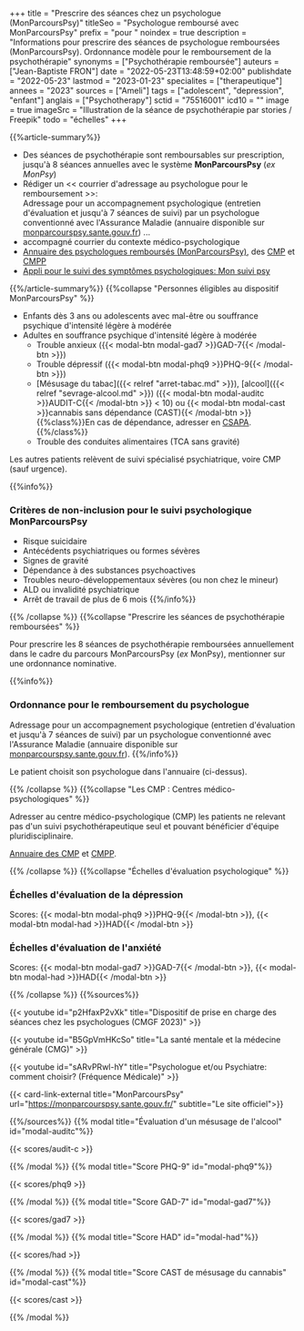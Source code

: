 +++
title = "Prescrire des séances chez un psychologue (MonParcoursPsy)"
titleSeo = "Psychologue remboursé avec MonParcoursPsy"
prefix = "pour "
noindex = true
description = "Informations pour prescrire des séances de psychologue remboursées (MonParcoursPsy). Ordonnance modèle pour le remboursement de la psychothérapie"
synonyms = ["Psychothérapie remboursée"]
auteurs = ["Jean-Baptiste FRON"]
date = "2022-05-23T13:48:59+02:00"
publishdate = "2022-05-23"
lastmod = "2023-01-23"
specialites = ["therapeutique"]
annees = "2023"
sources = ["Ameli"]
tags = ["adolescent", "depression", "enfant"]
anglais = ["Psychotherapy"]
sctid = "75516001"
icd10 = ""
image = true
imageSrc = "Illustration de la séance de psychothérapie par stories / Freepik"
todo = "échelles"
+++

{{%article-summary%}}

- Des séances de psychothérapie sont remboursables sur prescription, jusqu'à 8 séances annuelles avec le système **MonParcoursPsy** (*ex MonPsy*)
- Rédiger un << courrier d'adressage au psychologue pour le remboursement >>:  
  Adressage pour un accompagnement psychologique (entretien d'évaluation et jusqu'à 7 séances de suivi) par un psychologue conventionné avec l'Assurance Maladie (annuaire disponible sur [monparcourspsy.sante.gouv.fr](https://monparcourspsy.sante.gouv.fr/)) ...
- accompagné courrier du contexte médico-psychologique
- [Annuaire des psychologues remboursés (MonParcoursPsy)](https://monparcourspsy.sante.gouv.fr/annuaire), des [CMP](https://www.santeenfrance.fr/annuaire/13-centres-medico-psychologiques-cmp-cattp) et [CMPP](https://annuaire.action-sociale.org/etablissements/jeunes-handicapes/centre-medico-psycho-pedagogique--c-m-p-p---189.html)
- [Appli pour le suivi des symptômes psychologiques: Mon suivi psy](https://jardinmental.fabrique.social.gouv.fr/pro)

{{%/article-summary%}}
{{%collapse "Personnes éligibles au dispositif MonParcoursPsy" %}}

- Enfants dès 3 ans ou adolescents avec mal-être ou souffrance psychique d'intensité légère à modérée
- Adultes en souffrance psychique d'intensité légère à modérée
  - Trouble anxieux ({{< modal-btn modal-gad7 >}}GAD-7{{< /modal-btn >}})
  - Trouble dépressif ({{< modal-btn modal-phq9 >}}PHQ-9{{< /modal-btn >}})
  - [Mésusage du tabac]({{< relref "arret-tabac.md" >}}), [alcool]({{< relref "sevrage-alcool.md" >}}) ({{< modal-btn modal-auditc >}}AUDIT-C{{< /modal-btn >}} < 10) ou {{< modal-btn modal-cast >}}cannabis sans dépendance (CAST){{< /modal-btn >}}  
    {{%class%}}En cas de dépendance, adresser en [CSAPA](https://annuaire.action-sociale.org/etablissements/readaptation-sociale/centre-de-soins-accompagnement-prevention-addictologie-197.html).{{%/class%}}
  - Trouble des conduites alimentaires (TCA sans gravité)

Les autres patients relèvent de suivi spécialisé psychiatrique, voire CMP (sauf urgence).

{{%info%}}

### Critères de non-inclusion pour le suivi psychologique MonParcoursPsy

- Risque suicidaire
- Antécédents psychiatriques ou formes sévères
- Signes de gravité
- Dépendance à des substances psychoactives
- Troubles neuro-développementaux sévères (ou non chez le mineur)
- ALD ou invalidité psychiatrique
- Arrêt de travail de plus de 6 mois
{{%/info%}}

{{% /collapse %}}
{{%collapse "Prescrire les séances de psychothérapie remboursées" %}}

Pour prescrire les 8 séances de psychothérapie remboursées annuellement dans le cadre du parcours MonParcoursPsy (*ex* MonPsy), mentionner sur une ordonnance nominative.

{{%info%}}

### Ordonnance pour le remboursement du psychologue

Adressage pour un accompagnement psychologique (entretien d'évaluation et jusqu'à 7 séances de suivi) par un psychologue conventionné avec l'Assurance Maladie (annuaire disponible sur [monparcourspsy.sante.gouv.fr](https://monparcourspsy.sante.gouv.fr)).
{{%/info%}}

Le patient choisit son psychologue dans l'annuaire (ci-dessus).

{{% /collapse %}}
{{%collapse "Les CMP : Centres médico-psychologiques" %}}

Adresser au centre médico-psychologique (CMP) les patients ne relevant pas d'un suivi psychothérapeutique seul et pouvant bénéficier d'équipe pluridisciplinaire.

[Annuaire des CMP](https://www.santeenfrance.fr/annuaire/13-centres-medico-psychologiques-cmp-cattp) et [CMPP](https://annuaire.action-sociale.org/etablissements/jeunes-handicapes/centre-medico-psycho-pedagogique--c-m-p-p---189.html).

{{% /collapse %}}
{{%collapse "Échelles d'évaluation psychologique" %}}

### Échelles d'évaluation de la dépression

Scores: {{< modal-btn modal-phq9 >}}PHQ-9{{< /modal-btn >}}, {{< modal-btn modal-had >}}HAD{{< /modal-btn >}}

### Échelles d'évaluation de l'anxiété

Scores: {{< modal-btn modal-gad7 >}}GAD-7{{< /modal-btn >}}, {{< modal-btn modal-had >}}HAD{{< /modal-btn >}}

{{% /collapse %}}
{{%sources%}}

{{< youtube id="p2HfaxP2vXk" title="Dispositif de prise en charge des séances chez les psychologues (CMGF 2023)" >}}

{{< youtube id="B5GpVmHKcSo" title="La santé mentale et la médecine générale (CMG)" >}}

{{< youtube id="sARvPRwl-hY" title="Psychologue et/ou Psychiatre: comment choisir? (Fréquence Médicale)" >}}

{{< card-link-external title="MonParcoursPsy" url="https://monparcourspsy.sante.gouv.fr/" subtitle="Le site officiel">}}

{{%/sources%}}
{{% modal title="Évaluation d'un mésusage de l'alcool" id="modal-auditc"%}}

{{< scores/audit-c >}}

{{% /modal %}}
{{% modal title="Score PHQ-9" id="modal-phq9"%}}

{{< scores/phq9 >}}

{{% /modal %}}
{{% modal title="Score GAD-7" id="modal-gad7"%}}

{{< scores/gad7 >}}

{{% /modal %}}
{{% modal title="Score HAD" id="modal-had"%}}

{{< scores/had >}}

{{% /modal %}}
{{% modal title="Score CAST de mésusage du cannabis" id="modal-cast"%}}

{{< scores/cast >}}

{{% /modal %}}

